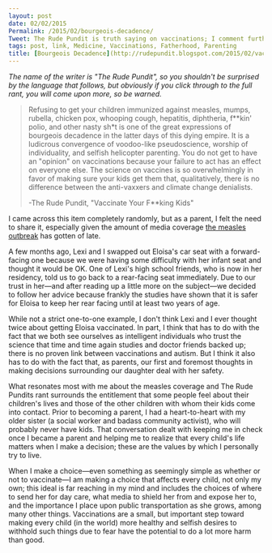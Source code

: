 ```yaml
---
layout: post
date: 02/02/2015
Permalink: /2015/02/bourgeois-decadence/
Tweet: The Rude Pundit is truth saying on vaccinations; I comment further.
tags: post, link, Medicine, Vaccinations, Fatherhood, Parenting
title: [Bourgeois Decadence](http://rudepundit.blogspot.com/2015/02/vaccinate-your-fucking-kids.html)
---
```


*The name of the writer is "The Rude Pundit", so you shouldn't be surprised by the language that follows, but obviously if you click through to the full rant, you will come upon more, so be warned.*

>Refusing to get your children immunized against measles, mumps, rubella, chicken pox, whooping cough, hepatitis, diphtheria, f\*\*kin' polio, and other nasty sh\*t is one of the great expressions of bourgeois decadence in the latter days of this dying empire. It is a ludicrous convergence of voodoo-like pseudoscience, worship of individuality, and selfish helicopter parenting. You do not get to have an "opinion" on vaccinations because your failure to act has an effect on everyone else. The science on vaccines is so overwhelmingly in favor of making sure your kids get them that, qualitatively, there is no difference between the anti-vaxxers and climate change denialists.
>
>-The Rude Pundit, "Vaccinate Your F\*\*king Kids"

I came across this item completely randomly, but as a parent, I felt the need to share it, especially given the amount of media coverage [the measles outbreak](http://www.washingtonpost.com/news/to-your-health/wp/2015/01/29/2015-u-s-measles-outbreak-already-at-84-cases-more-than-in-a-typical-year/ "2015 U.S. Measles Outbreak - Washington Post") has gotten of late. 

A few months ago, Lexi and I swapped out Eloisa's car seat with a forward-facing one because we were having some difficulty with her infant seat and thought it would be OK. One of Lexi's high school friends, who is now in her residency, told us to go back to a rear-facing seat immediately. Due to our trust in her—and after reading up a little more on the subject—we decided to follow her advice because frankly the studies have shown that it is safer for Eloisa to keep her rear facing until at least two years of age.

While not a strict one-to-one example, I don't think Lexi and I ever thought twice about getting Eloisa vaccinated. In part, I think that has to do with the fact that we both see ourselves as intelligent individuals who trust the science that time and time again studies and doctor friends backed up; there is no proven link between vaccinations and autism. But I think it also has to do with the fact that, as parents, our first and foremost thoughts in making decisions surrounding our daughter deal with her safety.

What resonates most with me about the measles coverage and The Rude Pundits rant surrounds the entitlement that some people feel about their children's lives and those of the other children with whom their kids come into contact. Prior to becoming a parent, I had a heart-to-heart with my older sister (a social worker and badass community activist), who will probably never have kids. That conversation dealt with keeping me in check once I became a parent and helping me to realize that every child's life matters when I make a decision; these are the values by which I personally try to live.

When I make a choice—even something as seemingly simple as whether or not to vaccinate—I am making a choice that affects every child, not only my own; this ideal is far reaching in my mind and includes the choices of where to send her for day care, what media to shield her from and expose her to, and the importance I place upon public transportation as she grows, among many other things. Vaccinations are a small, but important step toward making every child (in the world) more healthy and selfish desires to withhold such things due to fear have the potential to do a lot more harm than good.